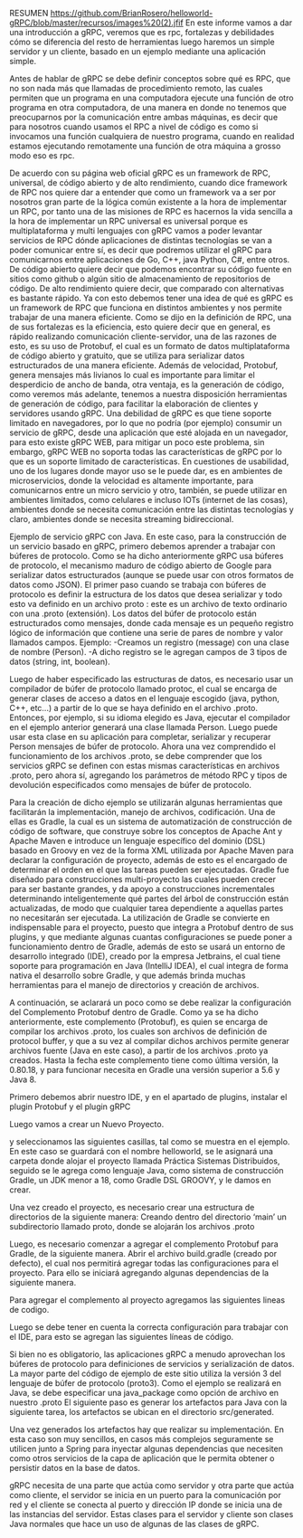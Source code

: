 RESUMEN
https://github.com/BrianRosero/helloworld-gRPC/blob/master/recursos/images%20(2).jfif
En este informe vamos a dar una introducción a gRPC, veremos que es rpc, fortalezas y debilidades cómo se diferencia del resto de herramientas luego haremos un simple servidor y un cliente, basado en un ejemplo mediante una aplicación simple.
 
Antes de hablar de gRPC se debe definir conceptos sobre qué es RPC, que no son nada más que llamadas de procedimiento remoto, las cuales permiten que un programa en una computadora ejecute una función de otro programa en otra computadora, de una manera en donde no tenemos que preocuparnos por la comunicación entre ambas máquinas, es decir que para nosotros cuando usamos el RPC a nivel de código es como si invocamos una función cualquiera de nuestro programa, cuando en realidad estamos ejecutando remotamente una función de otra máquina a grosso modo eso es rpc.
 

 
De acuerdo con su página web oficial gRPC es un framework de RPC, universal, de código abierto y de alto rendimiento, cuando dice framework de RPC nos quiere dar a entender que como un framework va a ser por nosotros gran parte de la lógica común existente a la hora de implementar un RPC, por tanto una de las misiones de RPC es hacernos la vida sencilla a la hora de implementar un RPC universal es
universal porque es multiplataforma y multi lenguajes con gRPC vamos a poder levantar servicios de RPC dónde aplicaciones de distintas tecnologías se van a poder comunicar entre sí, es decir que podremos utilizar el gRPC para comunicarnos entre aplicaciones de Go, C++, java Python, C#, entre otros. De código abierto quiere decir que podemos encontrar su código fuente en sitios como github o algún sitio de almacenamiento de repositorios de código. De alto rendimiento quiere decir, que comparado con alternativas es bastante rápido. Ya con esto debemos tener una idea de qué es gRPC es un framework de RPC que funciona en distintos ambientes y nos permite trabajar de una manera eficiente. 
Como se dijo en la definición de RPC, una de sus fortalezas es la eficiencia, esto quiere decir que en general, es rápido realizando comunicación cliente-servidor, una de las razones de esto, es su uso de Protobuf, el cual es un formato de datos multiplataforma de código abierto y gratuito, que se utiliza para serializar datos estructurados de una manera eficiente. 	Además de velocidad, Protobuf, genera mensajes más livianos lo cual es importante para limitar el desperdicio de ancho de banda, otra ventaja, es la generación de código, como veremos más adelante, tenemos a nuestra disposición herramientas de generación de código, para facilitar la elaboración de clientes y servidores usando gRPC.
Una debilidad de gRPC es que tiene soporte limitado en navegadores, por lo que no podría (por ejemplo) consumir un servicio de gRPC, desde una aplicación que esté alojada en un navegador, para esto existe gRPC WEB, para mitigar un poco este problema, sin embargo, gRPC WEB no soporta todas las características de gRPC por lo que es un soporte limitado de características. 
En cuestiones de usabilidad, uno de los lugares donde mayor uso se le puede dar, es en ambientes de microservicios, donde la velocidad es altamente importante, para comunicarnos entre un micro servicio y otro, también, se puede utilizar en ambientes limitados, como celulares e incluso IOTs (internet de las cosas), ambientes donde se necesita comunicación entre las distintas tecnologías y claro, ambientes donde se necesita streaming bidireccional.

Ejemplo de servicio gRPC con Java.
En este caso, para la construcción de un servicio basado en gRPC, primero debemos aprender a trabajar con búferes de protocolo. Como se ha dicho anteriormente gRPC usa búferes de protocolo, el mecanismo maduro de código abierto de Google para serializar datos estructurados (aunque se puede usar con otros formatos de datos como JSON).
El primer paso cuando se trabaja con búferes de protocolo es definir la estructura de los datos que desea serializar y todo esto va definido en un archivo proto : este es un archivo de texto ordinario con una .proto (extensión). Los datos del búfer de protocolo están estructurados como mensajes, donde cada mensaje es un pequeño registro lógico de información que contiene una serie de pares de nombre y valor llamados campos.
Ejemplo:
-Creamos un registro (message) con una clase de nombre (Person).
-A dicho registro se le agregan campos de 3 tipos de datos (string, int, boolean).


Luego de haber especificado las estructuras de datos, es necesario usar un compilador de búfer de protocolo llamado protoc, el cual se encarga de generar clases de acceso a datos en el lenguaje escogido (java, python, C++, etc...) a partir de lo que se haya definido en el archivo .proto. Entonces, por ejemplo, si su idioma elegido es Java, ejecutar el compilador en el ejemplo anterior generará una clase llamada Person. Luego puede usar esta clase en su aplicación para completar, serializar y recuperar Person mensajes de búfer de protocolo.
Ahora una vez comprendido el funcionamiento de los archivos .proto, se debe comprender que los servicios gRPC se definen con estas mismas características en archivos .proto, pero ahora sí, agregando los parámetros de método RPC y tipos de devolución especificados como mensajes de búfer de protocolo.

Para la creación de dicho ejemplo se utilizarán algunas herramientas que facilitarán la implementación, manejo de archivos, codificación. Una de ellas es Gradle, la cual es un sistema de automatización de construcción de código de software, que construye sobre los conceptos de Apache Ant y Apache Maven e introduce un lenguaje específico del dominio (DSL) basado en Groovy en vez de la forma XML utilizada por Apache Maven para declarar la configuración de proyecto, además de esto es el encargado de determinar el orden en el que las tareas pueden ser ejecutadas. Gradle fue diseñado para construcciones multi-proyecto las cuales pueden crecer para ser bastante grandes, y da apoyo a construcciones incrementales determinando inteligentemente qué partes del árbol de construcción están actualizadas, de modo que cualquier tarea dependiente a aquellas partes no necesitarán ser ejecutada. La utilización de Gradle se convierte en indispensable para el proyecto, puesto que integra a Protobuf dentro de sus plugins, y que mediante algunas cuantas configuraciones se puede poner a funcionamiento dentro de Gradle, además de esto se usará un entorno de desarrollo integrado (IDE), creado por la empresa Jetbrains, el cual tiene soporte para programación en Java (IntelliJ IDEA), el cual integra de forma nativa el desarrollo sobre Gradle, y que además brinda muchas herramientas para el manejo de directorios y creación de archivos.


A continuación, se aclarará un poco como se debe realizar la configuración del Complemento Protobuf dentro de Gradle.
Como ya se ha dicho anteriormente, este complemento (Protobuf), es quien se encarga de compilar los archivos .proto, los cuales son archivos de definición de protocol buffer, y que a su vez al compilar dichos archivos permite generar archivos fuente (Java en este caso), a partir de los archivos .proto ya creados. Hasta la fecha este complemento tiene como última versión, la 0.80.18, y para funcionar necesita en Gradle una versión superior a 5.6 y Java 8.

Primero debemos abrir nuestro IDE, y en el apartado de plugins, instalar el plugin Protobuf y el plugin gRPC


Luego vamos a crear un Nuevo Proyecto.


y seleccionamos las siguientes casillas, tal como se muestra en el ejemplo.
En este caso se guardará con el nombre helloworld, se le asignará una carpeta donde alojar el proyecto llamada Práctica Sistemas Distribuidos, seguido se le agrega como lenguaje Java, como sistema de construcción Gradle, un JDK menor a 18, como Gradle DSL GROOVY, y le damos en crear.






Una vez creado el proyecto, es necesario crear una estructura de directorios de la siguiente manera:
Creando dentro del directorio ‘main’ un subdirectorio llamado proto, donde se alojarán los archivos .proto
 
Luego, es necesario comenzar a agregar el complemento Protobuf para Gradle, de la siguiente manera.
Abrir el archivo build.gradle (creado por defecto), el cual nos permitirá agregar todas las configuraciones para el proyecto. Para ello se iniciará agregando algunas dependencias de la siguiente manera.


Para agregar el complemento al proyecto agregamos las siguientes lineas de codigo.


Luego se debe tener en cuenta la correcta configuración para trabajar con el IDE, para esto se agregan las siguientes líneas de código. 







Si bien no es obligatorio, las aplicaciones gRPC a menudo aprovechan los búferes de protocolo para definiciones de servicios y serialización de datos. La mayor parte del código de ejemplo de este sitio utiliza la versión 3 del lenguaje de búfer de protocolo (proto3). Como el ejemplo se realizará en Java, se debe especificar una java_package como opción de archivo en nuestro .proto
El siguiente paso es generar los artefactos para Java con la siguiente tarea, los artefactos se ubican en el directorio src/generated.




Una vez generados los artefactos hay que realizar su implementación. En esta caso son muy sencillos, en casos más complejos seguramente se utilicen junto a Spring para inyectar algunas dependencias que necesiten como otros servicios de la capa de aplicación que le permita obtener o persistir datos en la base de datos.


gRPC necesita de una parte que actúa como servidor y otra parte que actúa como cliente, el servidor se inicia en un puerto para la comunicación por red y el cliente se conecta al puerto y dirección IP donde se inicia una de las instancias del servidor. Estas clases para el servidor y cliente son clases Java normales que hace un uso de algunas de las clases de gRPC.

